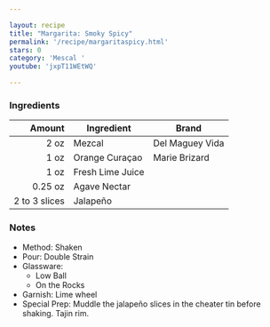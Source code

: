 ```yaml
---

layout: recipe
title: "Margarita: Smoky Spicy"
permalink: '/recipe/margaritaspicy.html'
stars: 0
category: 'Mescal '
youtube: 'jxpT11WEtWQ'

---
```


### Ingredients

|  Amount  | Ingredient               | Brand               |
| ------------: | ---------------- | --------------- |
|          2 oz | Mezcal           | Del Maguey Vida |
|          1 oz | Orange Curaçao   | Marie Brizard   |
|          1 oz | Fresh Lime Juice |
|       0.25 oz | Agave Nectar     |
| 2 to 3 slices | Jalapeño         |

### Notes

- Method: Shaken
- Pour: Double Strain
- Glassware: 
    - Low Ball
    - On the Rocks
- Garnish: Lime wheel
- Special Prep: Muddle the jalapeño slices in the cheater tin before shaking. Tajin rim.

